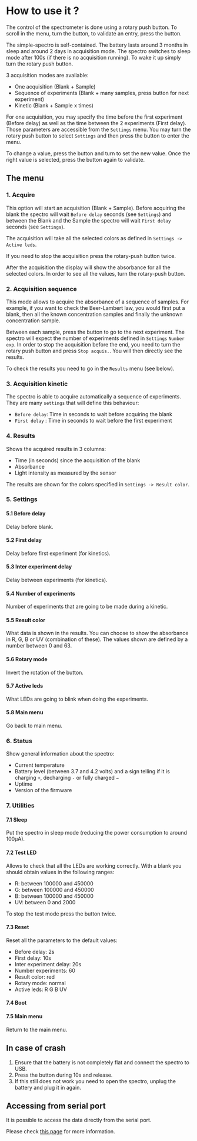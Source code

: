 # How to use it ?

The control of the spectrometer is done using a rotary push button. To scroll in the menu, turn
the button, to validate an entry, press the button.

The simple-spectro is self-contained. The battery lasts around 3 months in sleep and around 2 days in acquisition mode.
The spectro switches to sleep mode after 100s (if there is no acquisition running). To wake it up simply turn the rotary push button.

3 acquisition modes are available:

- One acquisition (Blank + Sample)
- Sequence of experiments (Blank + many samples, press button for next experiment)
- Kinetic (Blank + Sample x times)

For one acquisition, you may specify the time before the first experiment (Before delay) as well as the time between the 2 experiments (First delay). Those parameters are accessible from the `Settings` menu. You may turn the rotary push button to select `Settings` and then press the button to enter the menu.

To change a value, press the button and turn to set the new value. Once the right value is selected, press the button again to validate.

## The menu

### 1. Acquire

This option will start an acquisition (Blank + Sample). Before acquiring the blank the spectro will
wait `Before delay` seconds (see `Settings`) and between the Blank and the Sample the spectro will wait
`First delay` seconds (see `Settings`).

The acquisition will take all the selected colors as defined in `Settings -> Active leds`.

If you need to stop the acquisition press the rotary-push button twice.

After the acquisition the display will show the absorbance for all the selected colors.
In order to see all the values, turn the rotary-push button.

### 2. Acquisition sequence

This mode allows to acquire the absorbance of a sequence of samples. For example, if you want to check the Beer-Lambert
law, you would first put a blank, then all the known concentration samples and finally the unknown concentration
sample.

Between each sample, press the button to go to the next experiment. The spectro will expect the number
of experiments defined in `Settings` `Number exp`. In order to stop the acquisition before the end, you need to
turn the rotary push button and press `Stop acquis.`. You will then directly see the results.

To check the results you need to go in the `Results` menu (see below).

### 3. Acquisition kinetic

The spectro is able to acquire automatically a sequence of experiments. They are many `settings` that will
define this behaviour:

- `Before delay`: Time in seconds to wait before acquiring the blank
- `First delay` : Time in seconds to wait before the first experiment

### 4. Results

Shows the acquired results in 3 columns:

- Time (in seconds) since the acquisition of the blank
- Absorbance
- Light intensity as measured by the sensor

The results are shown for the colors specified in `Settings -> Result color`.

### 5. Settings

#### 5.1 Before delay

Delay before blank.

#### 5.2 First delay

Delay before first experiment (for kinetics).

#### 5.3 Inter experiment delay

Delay between experiments (for kinetics).

#### 5.4 Number of experiments

Number of experiments that are going to be made during a kinetic.

#### 5.5 Result color

What data is shown in the results. You can choose to show the absorbance in R, G, B or UV (combination of these). The values shown are defined by a number between 0 and 63.

#### 5.6 Rotary mode

Invert the rotation of the button.

#### 5.7 Active leds

What LEDs are going to blink when doing the experiments.

#### 5.8 Main menu

Go back to main menu.

### 6. Status

Show general information about the spectro:

- Current temperature
- Battery level (between 3.7 and 4.2 volts) and a sign telling if it is charging `+`, decharging `-` or fully charged `→`
- Uptime
- Version of the firmware

### 7. Utilities

#### 7.1 Sleep

Put the spectro in sleep mode (reducing the power consumption to around 100µA).

#### 7.2 Test LED

Allows to check that all the LEDs are working correctly. With a blank you should obtain
values in the following ranges:

- R: between 100000 and 450000
- G: between 100000 and 450000
- B: between 100000 and 450000
- UV: between 0 and 2000

To stop the test mode press the button twice.

#### 7.3 Reset

Reset all the parameters to the default values:

- Before delay: 2s
- First delay: 10s
- Inter experiment delay: 20s
- Number experiments: 60
- Result color: red
- Rotary mode: normal
- Active leds: R G B UV

#### 7.4 Boot

#### 7.5 Main menu

Return to the main menu.

## In case of crash

1. Ensure that the battery is not completely flat and connect the spectro to USB.
2. Press the button during 10s and release.
3. If this still does not work you need to open the spectro, unplug the battery and plug it in again.

## Accessing from serial port

It is possible to access the data directly from the serial port.

Please check [this page](serial/README.md) for more information.
